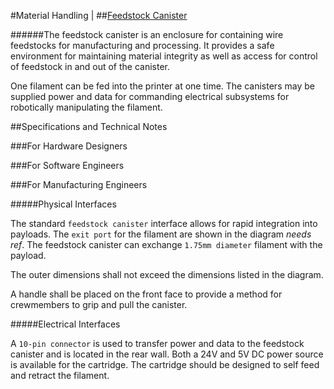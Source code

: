 #Material Handling |
##[Feedstock Canister](http://sbmspec.com/feedstock-canister)

######The feedstock canister is an enclosure for containing wire feedstocks for manufacturing and processing. It provides a safe environment for maintaining material integrity as well as access for control of feedstock in and out of the canister.

One filament can be fed into the printer at one time. The canisters may be supplied power and data for commanding electrical subsystems for robotically manipulating the filament.

##Specifications and Technical Notes

###For Hardware Designers

###For Software Engineers

###For Manufacturing Engineers

#####Physical Interfaces

The standard  `feedstock canister` interface allows for rapid integration into payloads. The `exit port` for the filament are shown in the diagram *needs ref*. The feedstock canister can exchange `1.75mm diameter` filament with the payload.

The outer dimensions shall not exceed the dimensions listed in the diagram.

A handle shall be placed on the front face to provide a method for crewmembers to grip and pull the canister.

#####Electrical Interfaces

A `10-pin connector` is used to transfer power and data to the feedstock canister and is located in the rear wall. Both a 24V and 5V DC power source is available for the cartridge. The cartridge should be designed to self feed and retract the filament.
